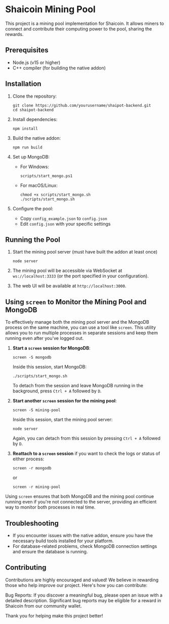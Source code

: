 # Shaicoin Mining Pool

This project is a mining pool implementation for Shaicoin. It allows miners to connect and contribute their computing power to the pool, sharing the rewards.

## Prerequisites

- Node.js (v15 or higher)
- C++ compiler (for building the native addon)

## Installation

1. Clone the repository:
   ```
   git clone https://github.com/yourusername/shaipot-backend.git
   cd shaipot-backend
   ```

2. Install dependencies:
   ```
   npm install
   ```

3. Build the native addon:
   ```
   npm run build
   ```

4. Set up MongoDB:
   - For Windows:
     ```
     scripts/start_mongo.ps1
     ```
   - For macOS/Linux:
     ```
     chmod +x scripts/start_mongo.sh
     ./scripts/start_mongo.sh
     ```

5. Configure the pool:
   - Copy `config_example.json` to `config.json`
   - Edit `config.json` with your specific settings

## Running the Pool

1. Start the mining pool server (must have built the addon at least once)
   ```
   node server
   ```

2. The mining pool will be accessible via WebSocket at `ws://localhost:3333` (or the port specified in your configuration).

3. The web UI will be available at `http://localhost:3000`.


## Using `screen` to Monitor the Mining Pool and MongoDB

To effectively manage both the mining pool server and the MongoDB process on the same machine, you can use a tool like `screen`. This utility allows you to run multiple processes in separate sessions and keep them running even after you've logged out.

1. **Start a `screen` session for MongoDB**:
   ```
   screen -S mongodb
   ```
   Inside this session, start MongoDB:
   ```
   ./scripts/start_mongo.sh
   ```

   To detach from the session and leave MongoDB running in the background, press `Ctrl + A` followed by `D`.

2. **Start another `screen` session for the mining pool**:
   ```
   screen -S mining-pool
   ```
   Inside this session, start the mining pool server:
   ```
   node server
   ```

   Again, you can detach from this session by pressing `Ctrl + A` followed by `D`.

3. **Reattach to a `screen` session** if you want to check the logs or status of either process:
   ```
   screen -r mongodb
   ```
   or
   ```
   screen -r mining-pool
   ```

Using `screen` ensures that both MongoDB and the mining pool continue running even if you're not connected to the server, providing an efficient way to monitor both processes in real time.


## Troubleshooting

- If you encounter issues with the native addon, ensure you have the necessary build tools installed for your platform.
- For database-related problems, check MongoDB connection settings and ensure the database is running.


## Contributing

Contributions are highly encouraged and valued! We believe in rewarding those who help improve our project. Here's how you can contribute:

Bug Reports: If you discover a meaningful bug, please open an issue with a detailed description. Significant bug reports may be eligible for a reward in Shaicoin from our community wallet.

Thank you for helping make this project better!
